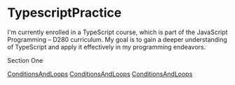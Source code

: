 # TypescriptPractice

I'm currently enrolled in a TypeScript course, which is part of the JavaScript Programming – D280 curriculum. My goal is to gain a deeper understanding of TypeScript and apply it effectively in my programming endeavors.

<div>
  <p>Section One</p>
  <a href="/ConditionsAndLoops">ConditionsAndLoops</a>
  <a href="/TypesInTypeScript">ConditionsAndLoops</a>
  <a href="/codingChallengesPartOne">ConditionsAndLoops</a>
</div>
